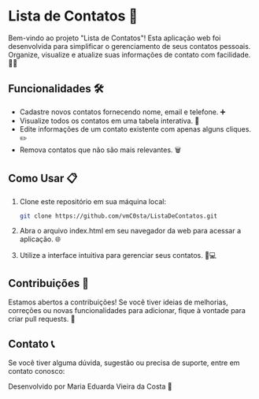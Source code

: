 # Lista de Contatos 📇

Bem-vindo ao projeto "Lista de Contatos"! Esta aplicação web foi desenvolvida para simplificar o gerenciamento de seus contatos pessoais. Organize, visualize e atualize suas informações de contato com facilidade. 📇🚀


## Funcionalidades 🛠️

- Cadastre novos contatos fornecendo nome, email e telefone. ➕
- Visualize todos os contatos em uma tabela interativa. 👀
- Edite informações de um contato existente com apenas alguns cliques. ✏️
- Remova contatos que não são mais relevantes. 🗑️

## Como Usar 📋

1. Clone este repositório em sua máquina local:

   ```bash
   git clone https://github.com/vmC0sta/ListaDeContatos.git
2. Abra o arquivo index.html em seu navegador da web para acessar a aplicação. 🌐

3. Utilize a interface intuitiva para gerenciar seus contatos. 📱💻

## Contribuições 🤝
Estamos abertos a contribuições! Se você tiver ideias de melhorias, correções ou novas funcionalidades para adicionar, fique à vontade para criar pull requests. 🙌

## Contato 📞
Se você tiver alguma dúvida, sugestão ou precisa de suporte, entre em contato conosco:


Desenvolvido por Maria Eduarda Vieira da Costa 🌟
